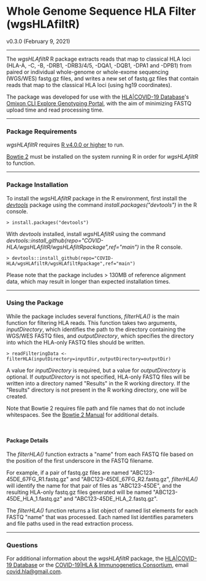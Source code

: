 # Whole Genome Sequence HLA Filter (wgsHLAfiltR)  
v0.3.0 (February 9, 2021)

***
The *wgsHLAfiltR* R package extracts reads that map to classical HLA loci (HLA-A, -C, -B, -DRB1, -DRB3/4/5, -DQA1, -DQB1, -DPA1 and -DPB1) from paired or individual whole-genome or whole-exome sequencing (WGS/WES) fastg.gz files, and writes a new set of fastq.gz files that contain reads that map to the classical HLA loci (using hg19 coordinates). 

The package was developed for use with the [HLA|COVID-19 Database](https://database-hlacovid19.org)'s [Omixon CLI Explore Genotyping Portal](https://database-hlacovid19.org/shiny/Omixon-Genotyping-Portal/), with the aim of minimizing FASTQ upload time and read processing time.

***
### Package Requirements
*wgsHLAfiltR* requires [R v4.0.0 or higher](https://cran.r-project.org) to run. 

[Bowtie 2](http://bowtie-bio.sourceforge.net/bowtie2/index.shtml) must be installed on the system running R in order for *wgsHLAfiltR* to function.

***
### Package Installation
To install the *wgsHLAfiltR* package in the R environment, first install the [*devtools*](https://CRAN.R-project.org/package=devtools) package using the command *install.packages("devtools")* in the R console.

    > install.packages("devtools")

With *devtools* installed, install *wgsHLAfiltR* using the command *devtools::install_github(repo="COVID-HLA/wgsHLAfiltR/wgsHLAfiltRpackage",ref="main")* in the R console.

    > devtools::install_github(repo="COVID-HLA/wgsHLAfiltR/wgsHLAfiltRpackage",ref="main")

Please note that the package includes > 130MB of reference alignment data, which may result in longer than expected installation times.

***
### Using the Package
While the package includes several functions, *filterHLA()* is the main function for filtering HLA reads. This function takes two arguments, *inputDirectory*, which identifies the path to the directory containing the WGS/WES FASTQ files, and *outputDirectory*, which specifies the directory into which the HLA-only FASTQ files should be written. 

    > readFilteringData <- filterHLA(inputDirectory=inputDir,outputDirectory=outputDir)

A value for *inputDirectory* is required, but a value for *outputDirectory* is optional. If *outputDirectory* is not specified, HLA-only FASTQ files will be written into a directory named "Results" in the R working directory. If the "Results" directory is not present in the R working directory, one will be created.

Note that Bowtie 2 requires file path and file names that do not include whitespaces. See the [Bowtie 2 Manual](http://bowtie-bio.sourceforge.net/bowtie2/manual.shtml#sam-output) for additional details.

<br>
 
#### Package Details
The *filterHLA()* function extracts a "name" from each FASTQ file based on the position of the first underscore in the FASTQ filename. 

For example, if a pair of fastq.gz files are named "ABC123-45DE_67FG_R1.fastq.gz" and "ABC123-45DE_67FG_R2.fastq.gz", *filterHLA()* will identify the name for that pair of files as "ABC123-45DE", and the resulting HLA-only fastq.gz files generated will be named "ABC123-45DE_HLA_1.fastq.gz" and "ABC123-45DE_HLA_2.fastq.gz".

The *filterHLA()* function returns a list object of named list elements for each FASTQ "name" that was processed. Each named list identifies parameters and file paths used in the read extraction process.

***
### Questions
For additional information about the *wgsHLAfiltR* package, the [HLA|COVID-19 Database](https://database-hlacovid19.org) or the [COVID-19|HLA & Immunogenetics Consortium](http://www.hlacovid19.org/about/), email <covid.hla@gmail.com>.